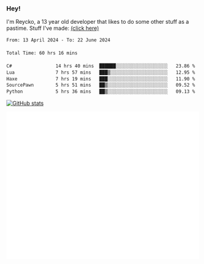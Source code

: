 ### Hey!
I'm Reycko, a 13 year old developer that likes to do some other stuff as a pastime.
Stuff I've made: [(click here)](https://pastebin.com/raw/QiNpEYja)

<!--START_SECTION:wakasection-->

```txt
From: 13 April 2024 - To: 22 June 2024

Total Time: 60 hrs 16 mins

C#                14 hrs 40 mins  ██████░░░░░░░░░░░░░░░░░░░   23.86 %
Lua               7 hrs 57 mins   ███▒░░░░░░░░░░░░░░░░░░░░░   12.95 %
Haxe              7 hrs 19 mins   ███░░░░░░░░░░░░░░░░░░░░░░   11.90 %
SourcePawn        5 hrs 51 mins   ██▒░░░░░░░░░░░░░░░░░░░░░░   09.52 %
Python            5 hrs 36 mins   ██▒░░░░░░░░░░░░░░░░░░░░░░   09.13 %
```

<!--END_SECTION:wakasection-->

[![GitHub stats](https://github-readme-stats.vercel.app/api?username=Reycko&show_icons=true&theme=dark&hide_title=true&count_private=true)](https://github.com/anuraghazra/github-readme-stats)

![Metrics](/github-metrics.svg)

